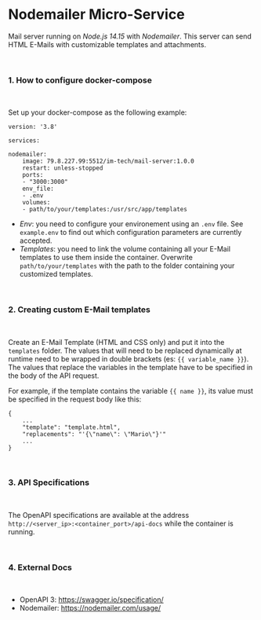 # Nodemailer Micro-Service

Mail server running on _Node.js 14.15_ with _Nodemailer_. This server can send HTML E-Mails with customizable templates and attachments.

</br>

### 1. How to configure docker-compose

</br>

Set up your docker-compose as the following example:

    version: '3.8'

    services:
    
    nodemailer:  
        image: 79.8.227.99:5512/im-tech/mail-server:1.0.0
        restart: unless-stopped
        ports:
        - "3000:3000"
        env_file:
        - .env
        volumes:
        - path/to/your/templates:/usr/src/app/templates

* _Env_: you need to configure your environement using an `.env` file. See `example.env` to find out which configuration parameters are currently accepted.
* _Templates_: you need to link the volume containing all your E-Mail templates to use them inside the container. Overwrite `path/to/your/templates` with the path to the folder containing your customized templates.

</br>

### 2. Creating custom E-Mail templates

</br>

Create an E-Mail Template (HTML and CSS only) and put it into the `templates` folder. The values that will need to be replaced dynamically at runtime need to be wrapped in double brackets (es: `{{ variable_name }}`). The values that replace the variables in the template have to be specified in the body of the API request.

For example, if the template contains the variable `{{ name }}`, its value must be specified in the request body like this:

    {
        ...
        "template": "template.html",
        "replacements": "'{\"name\": \"Mario\"}'"
        ...
    }

</br>

### 3. API Specifications

</br>

The OpenAPI specifications are available at the address `http://<server_ip>:<container_port>/api-docs` while the container is running.

</br>

### 4. External Docs

</br>

* OpenAPI 3: <https://swagger.io/specification/>
* Nodemailer: <https://nodemailer.com/usage/>